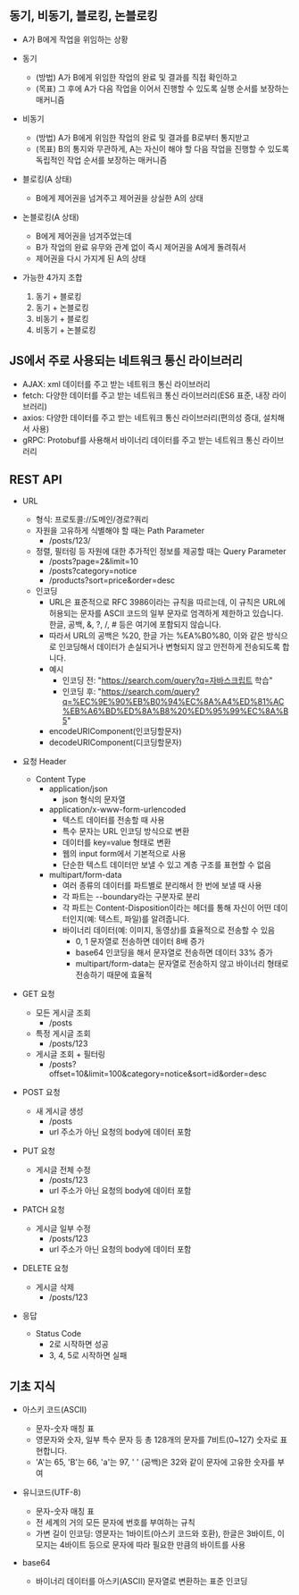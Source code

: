 ## 동기, 비동기, 블로킹, 논블로킹

- A가 B에게 작업을 위임하는 상황

- 동기
  - (방법) A가 B에게 위임한 작업의 완료 및 결과를 직접 확인하고
  - (목표) 그 후에 A가 다음 작업을 이어서 진행할 수 있도록 실행 순서를 보장하는 매커니즘

- 비동기
  - (방법) A가 B에게 위임한 작업의 완료 및 결과를 B로부터 통지받고
  - (목표) B의 통지와 무관하게, A는 자신이 해야 할 다음 작업을 진행할 수 있도록 독립적인 작업 순서를 보장하는 매커니즘

- 블로킹(A 상태)
  - B에게 제어권을 넘겨주고 제어권을 상실한 A의 상태

- 논블로킹(A 상태)
  - B에게 제어권을 넘겨주었는데
  - B가 작업의 완료 유무와 관계 없이 즉시 제어권을 A에게 돌려줘서
  - 제어권을 다시 가지게 된 A의 상태

- 가능한 4가지 조합
  1. 동기 + 블로킹
  2. 동기 + 논블로킹
  3. 비동기 + 블로킹
  4. 비동기 + 논블로킹

## JS에서 주로 사용되는 네트워크 통신 라이브러리
- AJAX: xml 데이터를 주고 받는 네트워크 통신 라이브러리
- fetch: 다양한 데이터를 주고 받는 네트워크 통신 라이브러리(ES6 표준, 내장 라이브러리)
- axios: 다양한 데이터를 주고 받는 네트워크 통신 라이브러리(편의성 증대, 설치해서 사용)
- gRPC: Protobuf를 사용해서 바이너리 데이터를 주고 받는 네트워크 통신 라이브러리

## REST API

- URL
  - 형식: 프로토콜://도메인/경로?쿼리
  - 자원을 고유하게 식별해야 할 때는 Path Parameter
    - /posts/123/
  - 정렬, 필터링 등 자원에 대한 추가적인 정보를 제공할 때는 Query Parameter
    - /posts?page=2&limit=10
    - /posts?category=notice
    - /products?sort=price&order=desc
  - 인코딩
    - URL은 표준적으로 RFC 3986이라는 규칙을 따르는데, 이 규칙은 URL에 허용되는 문자를 ASCII 코드의 일부 문자로 엄격하게 제한하고 있습니다. 한글, 공백, &, ?, /, # 등은 여기에 포함되지 않습니다.
    - 따라서 URL의 공백은 %20, 한글 가는 %EA%B0%80, 이와 같은 방식으로 인코딩해서 데이터가 손실되거나 변형되지 않고 안전하게 전송되도록 합니다.
    - 예시
      - 인코딩 전: "https://search.com/query?q=자바스크립트 학습"
      - 인코딩 후: "https://search.com/query?q=%EC%9E%90%EB%B0%94%EC%8A%A4%ED%81%AC%EB%A6%BD%ED%8A%B8%20%ED%95%99%EC%8A%B5"
    - encodeURIComponent(인코딩할문자)
    - decodeURIComponent(디코딩할문자)

- 요청 Header
  - Content Type
    - application/json
      - json 형식의 문자열
    - application/x-www-form-urlencoded
      - 텍스트 데이터를 전송할 때 사용
      - 특수 문자는 URL 인코딩 방식으로 변환
      - 데이터를 key=value 형태로 변환
      - 웹의 input form에서 기본적으로 사용
      - 단순한 텍스트 데이터만 보낼 수 있고 계층 구조를 표현할 수 없음
    - multipart/form-data
      - 여러 종류의 데이터를 파트별로 분리해서 한 번에 보낼 때 사용
      - 각 파트는 --boundary라는 구분자로 분리
      - 각 파트는 Content-Disposition이라는 헤더를 통해 자신이 어떤 데이터인지(예: 텍스트, 파일)를 알려줍니다.
      - 바이너리 데이터(예: 이미지, 동영상)를 효율적으로 전송할 수 있음
        - 0, 1 문자열로 전송하면 데이터 8배 증가
        - base64 인코딩을 해서 문자열로 전송하면 데이터 33% 증가
        - multipart/form-data는 문자열로 전송하지 않고 바이너리 형태로 전송하기 때문에 효율적


- GET 요청
  - 모든 게시글 조회
    - /posts
  - 특정 게시글 조회
    - /posts/123
  - 게시글 조회 + 필터링
    - /posts?offset=10&limit=100&category=notice&sort=id&order=desc

- POST 요청
  - 새 게시글 생성
    - /posts
    - url 주소가 아닌 요청의 body에 데이터 포함

- PUT 요청
  - 게시글 전체 수정
    - /posts/123
    - url 주소가 아닌 요청의 body에 데이터 포함

- PATCH 요청
  - 게시글 일부 수정
    - /posts/123
    - url 주소가 아닌 요청의 body에 데이터 포함

- DELETE 요청
  - 게시글 삭제
    - /posts/123

- 응답
  - Status Code
    - 2로 시작하면 성공
    - 3, 4, 5로 시작하면 실패

## 기초 지식
- 아스키 코드(ASCII)
  - 문자-숫자 매칭 표
  - 영문자와 숫자, 일부 특수 문자 등 총 128개의 문자를 7비트(0~127) 숫자로 표현합니다.
  - 'A'는 65, 'B'는 66, 'a'는 97, ' ' (공백)은 32와 같이 문자에 고유한 숫자를 부여

- 유니코드(UTF-8)
  - 문자-숫자 매칭 표
  - 전 세계의 거의 모든 문자에 번호를 부여하는 규칙
  - 가변 길이 인코딩: 영문자는 1바이트(아스키 코드와 호환), 한글은 3바이트, 이모지는 4바이트 등으로 문자에 따라 필요한 만큼의 바이트를 사용

- base64
  - 바이너리 데이터를 아스키(ASCII) 문자열로 변환하는 표준 인코딩
